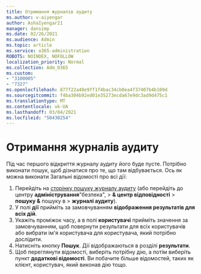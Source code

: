```yaml
---
title: Отримання журналів аудиту
ms.author: v-aiyengar
author: AshaIyengar21
manager: dansimp
ms.date: 02/26/2021
ms.audience: Admin
ms.topic: article
ms.service: o365-administration
ROBOTS: NOINDEX, NOFOLLOW
localization_priority: Normal
ms.collection: Adm_O365
ms.custom:
- "3100005"
- "7327"
ms.openlocfilehash: 877f22a48e9ff1f4bac34cb0ea4f37407b4b109d
ms.sourcegitcommit: f4ba304b92ed01e35273ecda67e9dc3ad9d475c1
ms.translationtype: MT
ms.contentlocale: uk-UA
ms.lasthandoff: 03/04/2021
ms.locfileid: "50430254"
---
```

# <a name="retrieve-the-audit-logs"></a>Отримання журналів аудиту

Під час першого відкриття журналу аудиту його буде пусте. Потрібно виконати пошук, щоб дізнатися про те, що там відбувається. Ось як можна виконати Загальні відомості про всі дії:

1. Перейдіть на [сторінку пошуку журналу аудиту](https://protection.office.com/#/unifiedauditlog) (або перейдіть до центру **адміністрування**"безпека",  >  **& центр відповідності**  >  **пошуку &** пошуку в  >  **журналі аудиту**).
1. У полі **дії** прийміть за замовчуванням **відображення результатів для всіх дій**.
1. Укажіть проміжок часу, а в полі **користувачі** прийміть значення за замовчуванням, щоб повернути результати для всіх користувачів або вибрати ім'я користувача для користувача, який потрібно дослідити.
1. Натисніть кнопку **Пошук**. Дії відображаються в розділі **результати**.
1. Щоб переглянути відомості, виберіть потрібну дію, а потім виберіть пункт **додаткові відомості**. Ви побачите більше відомостей, таких як клієнт, користувач, який виконав дію тощо.
